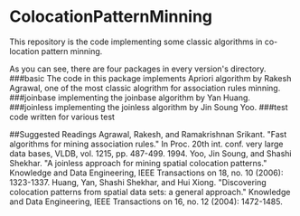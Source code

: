 ColocationPatternMinning
========================

This repository is the code implementing some classic algorithms in co-location pattern minning.

As you can see, there are four packages in every version's directory.
###basic
The code in this package implements Apriori algorithm by Rakesh Agrawal, one of the most classic alogrithm for association rules minning.
###joinbase
implementing the joinbase algorithm by Yan Huang.
###joinless
implementing the joinless algorithm by Jin Soung Yoo.
###test
code written for various test

##Suggested Readings
Agrawal, Rakesh, and Ramakrishnan Srikant. "Fast algorithms for mining association rules." In Proc. 20th int. conf. very large data bases, VLDB, vol. 1215, pp. 487-499. 1994.
Yoo, Jin Soung, and Shashi Shekhar. "A joinless approach for mining spatial colocation patterns." Knowledge and Data Engineering, IEEE Transactions on 18, no. 10 (2006): 1323-1337.
Huang, Yan, Shashi Shekhar, and Hui Xiong. "Discovering colocation patterns from spatial data sets: a general approach." Knowledge and Data Engineering, IEEE Transactions on 16, no. 12 (2004): 1472-1485.
